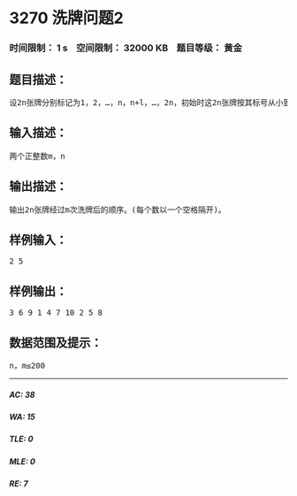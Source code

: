 # 3270 洗牌问题2    
### 时间限制： 1 s&nbsp;&nbsp;&nbsp;&nbsp;空间限制： 32000 KB&nbsp;&nbsp;&nbsp;&nbsp;题目等级： 黄金  
## 题目描述：  

<pre>
设2n张牌分别标记为1，2，…，n，n+l，…，2n，初始时这2n张牌按其标号从小到大排列。经一次洗牌后，原来的排列顺序变成n+l，l，n+2，2，…，2n，n。即前n张牌被放到偶数位置2，4，…，2n，而后n张牌被放到奇数位置1，3，…，2n-l。给定一个整数m和n，编程求对2n张牌经过m次洗牌后的顺序。
</pre>
  
  
## 输入描述：  

<pre>
两个正整数m，n
</pre>
  
  
## 输出描述：  

<pre>
输出2n张牌经过m次洗牌后的顺序。(每个数以一个空格隔开)。
</pre>
  
  
## 样例输入：  

<pre>
2 5
</pre>
  
  
## 样例输出：  

<pre>
3 6 9 1 4 7 10 2 5 8
</pre>
  
  
## 数据范围及提示：  

<pre>
n，m≤200
</pre>
  
  
***  

##### AC: 38  
##### WA: 15  
##### TLE: 0  
##### MLE: 0  
##### RE: 7  
